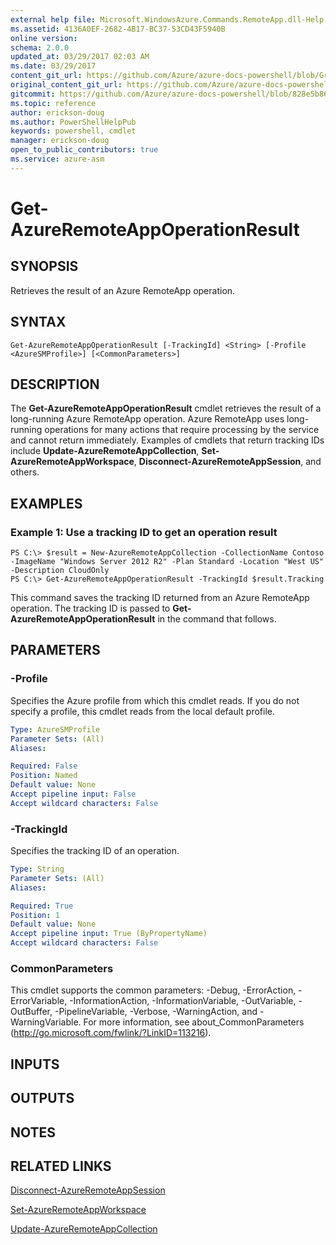 ```yaml
---
external help file: Microsoft.WindowsAzure.Commands.RemoteApp.dll-Help.xml
ms.assetid: 4136A0EF-2682-4B17-BC37-53CD43F5940B
online version:
schema: 2.0.0
updated_at: 03/29/2017 02:03 AM
ms.date: 03/29/2017
content_git_url: https://github.com/Azure/azure-docs-powershell/blob/Graham71298/azureps-cmdlets-docs/ServiceManagement/Azure/v3.7.0/Get-AzureRemoteAppOperationResult.md
original_content_git_url: https://github.com/Azure/azure-docs-powershell/blob/Graham71298/azureps-cmdlets-docs/ServiceManagement/Azure/v3.7.0/Get-AzureRemoteAppOperationResult.md
gitcommit: https://github.com/Azure/azure-docs-powershell/blob/828e5b8648af6bdf3119ffe0cd409647f00de183
ms.topic: reference
author: erickson-doug
ms.author: PowerShellHelpPub
keywords: powershell, cmdlet
manager: erickson-doug
open_to_public_contributors: true
ms.service: azure-asm
---
```


# Get-AzureRemoteAppOperationResult

## SYNOPSIS
Retrieves the result of an Azure RemoteApp operation.

## SYNTAX

```
Get-AzureRemoteAppOperationResult [-TrackingId] <String> [-Profile <AzureSMProfile>] [<CommonParameters>]
```

## DESCRIPTION
The **Get-AzureRemoteAppOperationResult** cmdlet retrieves the result of a long-running Azure RemoteApp operation.
Azure RemoteApp uses long-running operations for many actions that require processing by the service and cannot return immediately.
Examples of cmdlets that return tracking IDs include **Update-AzureRemoteAppCollection**, **Set-AzureRemoteAppWorkspace**, **Disconnect-AzureRemoteAppSession**, and others.

## EXAMPLES

### Example 1: Use a tracking ID to get an operation result
```
PS C:\> $result = New-AzureRemoteAppCollection -CollectionName Contoso -ImageName "Windows Server 2012 R2" -Plan Standard -Location "West US" -Description CloudOnly
PS C:\> Get-AzureRemoteAppOperationResult -TrackingId $result.Tracking
```

This command saves the tracking ID returned from an Azure RemoteApp operation.
The tracking ID is passed to **Get-AzureRemoteAppOperationResult** in the command that follows.

## PARAMETERS

### -Profile
Specifies the Azure profile from which this cmdlet reads.
If you do not specify a profile, this cmdlet reads from the local default profile.

```yaml
Type: AzureSMProfile
Parameter Sets: (All)
Aliases: 

Required: False
Position: Named
Default value: None
Accept pipeline input: False
Accept wildcard characters: False
```

### -TrackingId
Specifies the tracking ID of an operation.

```yaml
Type: String
Parameter Sets: (All)
Aliases: 

Required: True
Position: 1
Default value: None
Accept pipeline input: True (ByPropertyName)
Accept wildcard characters: False
```

### CommonParameters
This cmdlet supports the common parameters: -Debug, -ErrorAction, -ErrorVariable, -InformationAction, -InformationVariable, -OutVariable, -OutBuffer, -PipelineVariable, -Verbose, -WarningAction, and -WarningVariable. For more information, see about_CommonParameters (http://go.microsoft.com/fwlink/?LinkID=113216).

## INPUTS

## OUTPUTS

## NOTES

## RELATED LINKS

[Disconnect-AzureRemoteAppSession](./Disconnect-AzureRemoteAppSession.md)

[Set-AzureRemoteAppWorkspace](./Set-AzureRemoteAppWorkspace.md)

[Update-AzureRemoteAppCollection](./Update-AzureRemoteAppCollection.md)


